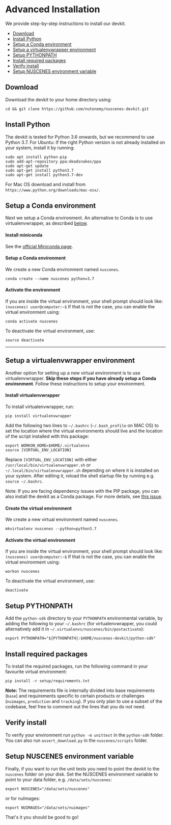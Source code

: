 # Advanced Installation
We provide step-by-step instructions to install our devkit. 
- [Download](#download)
- [Install Python](#install-python)
- [Setup a Conda environment](#setup-a-conda-environment)
- [Setup a virtualenvwrapper environment](#setup-a-virtualenvwrapper-environment)
- [Setup PYTHONPATH](#setup-pythonpath)
- [Install required packages](#install-required-packages)
- [Verify install](#verify-install)
- [Setup NUSCENES environment variable](#setup-nuscenes-environment-variable)

## Download

Download the devkit to your home directory using:
```
cd && git clone https://github.com/nutonomy/nuscenes-devkit.git
```
## Install Python

The devkit is tested for Python 3.6 onwards, but we recommend to use Python 3.7.
For Ubuntu: If the right Python version is not already installed on your system, install it by running:
```
sudo apt install python-pip
sudo add-apt-repository ppa:deadsnakes/ppa
sudo apt-get update
sudo apt-get install python3.7
sudo apt-get install python3.7-dev
```
For Mac OS download and install from `https://www.python.org/downloads/mac-osx/`.

## Setup a Conda environment
Next we setup a Conda environment.
An alternative to Conda is to use virtualenvwrapper, as described [below](#setup-a-virtualenvwrapper-environment).

#### Install miniconda
See the [official Miniconda page](https://conda.io/en/latest/miniconda.html).

#### Setup a Conda environment
We create a new Conda environment named `nuscenes`.
```
conda create --name nuscenes python=3.7
```

#### Activate the environment
If you are inside the virtual environment, your shell prompt should look like: `(nuscenes) user@computer:~$`
If that is not the case, you can enable the virtual environment using:
```
conda activate nuscenes 
```
To deactivate the virtual environment, use:
```
source deactivate
```

-----
## Setup a virtualenvwrapper environment
Another option for setting up a new virtual environment is to use virtualenvwrapper.
**Skip these steps if you have already setup a Conda environment**.
Follow these instructions to setup your environment.

#### Install virtualenvwrapper
To install virtualenvwrapper, run:
```
pip install virtualenvwrapper
```
Add the following two lines to `~/.bashrc` (`~/.bash_profile` on MAC OS) to set the location where the virtual environments should live and the location of the script installed with this package:
```
export WORKON_HOME=$HOME/.virtualenvs
source [VIRTUAL_ENV_LOCATION]
```
Replace `[VIRTUAL_ENV_LOCATION]` with either `/usr/local/bin/virtualenvwrapper.sh` or `~/.local/bin/virtualenvwrapper.sh` depending on where it is installed on your system.
After editing it, reload the shell startup file by running e.g. `source ~/.bashrc`.

Note: If you are facing dependency issues with the PIP package, you can also install the devkit as a Conda package.
For more details, see [this issue](https://github.com/nutonomy/nuscenes-devkit/issues/155). 

#### Create the virtual environment
We create a new virtual environment named `nuscenes`.
```
mkvirtualenv nuscenes --python=python3.7 
```

#### Activate the virtual environment
If you are inside the virtual environment, your shell prompt should look like: `(nuscenes) user@computer:~$`
If that is not the case, you can enable the virtual environment using:
```
workon nuscenes
```
To deactivate the virtual environment, use:
```
deactivate
```

## Setup PYTHONPATH
Add the `python-sdk` directory to your `PYTHONPATH` environmental variable, by adding the following to your `~/.bashrc` (for virtualenvwrapper, you could alternatively add it in `~/.virtualenvs/nuscenes/bin/postactivate`):
```
export PYTHONPATH="${PYTHONPATH}:$HOME/nuscenes-devkit/python-sdk"
```

## Install required packages

To install the required packages, run the following command in your favourite virtual environment:
```
pip install -r setup/requirements.txt
```
**Note:** The requirements file is internally divided into base requirements (`base`) and requirements specific to certain products or challenges (`nuimages`, `prediction` and `tracking`). If you only plan to use a subset of the codebase, feel free to comment out the lines that you do not need.

## Verify install
To verify your environment run `python -m unittest` in the `python-sdk` folder.
You can also run `assert_download.py` in the `nuscenes/scripts` folder.

## Setup NUSCENES environment variable
Finally, if you want to run the unit tests you need to point the devkit to the `nuscenes` folder on your disk.
Set the NUSCENES environment variable to point to your data folder, e.g. `/data/sets/nuscenes`:
```
export NUSCENES="/data/sets/nuscenes"
```
or for nuImages:
```
export NUIMAGES="/data/sets/nuimages"
```
That's it you should be good to go!